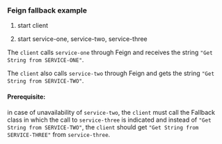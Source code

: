 ### Feign fallback example

1) start client

2) start service-one, service-two, service-three

The `client` calls `service-one` through Feign and receives the string `"Get String from SERVICE-ONE"`.

The `сlient` also calls `service-two` through Feign and gets the string `"Get String from SERVICE-TWO"`.

#### Prerequisite:

in case of unavailability of `service-two`, the `client` must call the Fallback class in which the call to `service-three` is indicated
and instead of `"Get String from SERVICE-TWO"`, the `client` should get `"Get String from SERVICE-THREE"` from `service-three`.